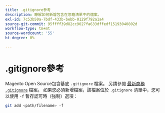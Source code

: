 ```yaml
---
title: .gitignore參考
description: 瞭解如何新增包含在忽略清單中的檔案。
exl-id: 7c53b50a-7bdf-433b-bebb-0129f792a1a4
source-git-commit: 95ffff39d82cc9027fa633dffedf15193040802d
workflow-type: tm+mt
source-wordcount: '55'
ht-degree: 0%

---
```


# .gitignore參考

Magento Open Source包含基底 `.gitignore` 檔案。 另請參閱 [最新商務 `.gitignore`](https://raw.githubusercontent.com/magento/magento2/2.4/.gitignore) 檔案。 如果您必須新增檔案，該檔案位於 `.gitignore` 清單中，您可以使用 `-f` 暫存認可時（強制）選項：

```bash
git add <path/filename> -f
```

